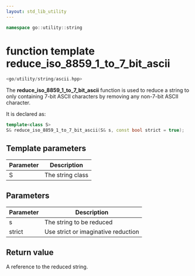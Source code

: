 ```yaml
---
layout: std_lib_utility
---
```


```c++
namespace go::utility::string
```

# function template reduce_iso_8859_1_to_7_bit_ascii

```c++
<go/utility/string/ascii.hpp>
```

The **reduce_iso_8859_1_to_7_bit_ascii** function is used to reduce a string
to only containing 7-bit ASCII characters by removing any non-7-bit ASCII
character.

It is declared as:

```c++
template<class S>
S& reduce_iso_8859_1_to_7_bit_ascii(S& s, const bool strict = true);
```

## Template parameters

Parameter | Description
-|-
S|The string class

## Parameters

Parameter | Description
-|-
s|The string to be reduced
strict|Use strict or imaginative reduction

## Return value

A reference to the reduced string.
